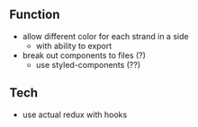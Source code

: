 ## Function
* allow different color for each strand in a side
    * with ability to export
* break out components to files (?)
    * use styled-components (??)
## Tech
* use actual redux with hooks
